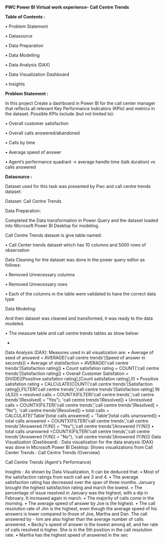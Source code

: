 **PWC Power BI Virtual work experience- Call Centre Trends**
 
**Table of Contents :**

•	Problem Statement

•	Datasource

•	Data Preparation

•	Data Modelling

•	Data Analysis (DAX)

•	Data Visualization Dashboard

•	Insights

**Problem Statement :**

In this project Create a dashboard in Power BI for the call center manager that reflects all relevant Key Performance Indicators (KPIs) and metrics in the dataset.
Possible KPIs include (but not limited to):

•	Overall customer satisfaction

•	Overall calls answered/abandoned

•	Calls by time

•	Average speed of answer

•	Agent’s performance quadrant -> average handle time (talk duration) vs calls answered

**Datasource :**

Dataset used for this task was presented by Pwc and call centre trends dataset:

Dataset: Call Centre Trends

Data Preparation:

Completed the Data transformation in Power Query and the dataset loaded into Microsoft Power BI Desktop for modeling.

Call Centre Trends dataset is give table named:

•	Call Center trends dataset which has 10 columns and 5000 rows of observation

Data Cleaning for the dataset was done in the power query editor as follows:

•	Removed Unnecessary columns

•	Removed Unnecessary rows

•	Each of the columns in the table were validated to have the correct data type

Data Modeling:

And then dataset was cleaned and transformed, it was ready to the data modeled.

•	The measure table and call centre trends tables as show below:

- 
Data Analysis (DAX):
Measures used in all visualization are:
•	Average of seed of answerd = AVERAGE('call centre trends'[Speed of answer in seconds])
•	Average of statisfaction = AVERAGE('call centre trends'[Satisfaction rating])
•	Count satisfation rating = COUNT('call centre trends'[Satisfaction rating])
•	Overall Customer Satisfation = DIVIDE([Possitive satisfation rating],[Count satisfation rating],0)
•	Possitive satisfation rating = CALCULATE(COUNT('call centre trends'[Satisfaction rating]),FILTER('call centre trends','call centre trends'[Satisfaction rating] IN {4,5}))
•	resolved calls = COUNTX(FILTER('call centre trends','call centre trends'[Resolved] = "Yes"), 'call centre trends'[Resolved])
•	Unresolved calls = COUNTX(FILTER('call centre trends','call centre trends'[Resolved] = "No"), 'call centre trends'[Resolved])
•	total calls = CALCULATE('Table'[total calls answered] + 'Table'[total calls unanswred])
•	total calls answered = COUNTX(FILTER('call centre trends','call centre trends'[Answered (Y/N)] = "Yes"),'call centre trends'[Answered (Y/N)])
•	total calls unanswred =COUNTX(FILTER('call centre trends','call centre trends'[Answered (Y/N)] = "No"), 'call centre trends'[Answered (Y/N)])
Data Visualization (Dashboard) :
Data visualization for the data analysis (DAX) was done in Microsoft Power BI Desktop:
Shows visualizations from Call Center Trends :
Call Centre Trends (Overview)
 
Call Centre Trends (Agent's Performance)
 
Insights :
As shown by Data Visualization, It can be deduced that:
•	Most of the satisfaction ratings from each call are 3 and 4.
•	The average satisfaction rating has decreased over the span of three months. January brought the highest satisfaction rating and march the lowest.
•	The percentage of issue resolved in January was the highest, with a dip in February. It increased again in march.
•	The majority of calls come in the morning.
•	The average speed of answer by Joe is the highest.
•	The call resolution rate of Jim is the highest, even though the average speed of his answers is lower compared to those of Joe, Martha and Dan. The call answered by - him are also higher than the average number of calls answered.
•	Becky's speed of answer is the lowest among all, and her rate of calls resolved is higher. She is in the 5th position in the call resolution rate.
•	Martha has the highest speed of answered in the sec

